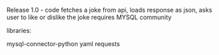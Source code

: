 Release 1.0 - code fetches a joke from api, loads response as json, asks user to like or dislike the joke
requires MYSQL community

libraries:

mysql-connector-python
yaml
requests
